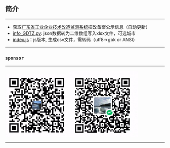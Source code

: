 ## 简介

---
- 获取[广东省工业企业技术改造监测系统](http://210.76.81.107/announcement)技改备案公示信息（自动更新）
- [info_GDTZ.py](https://github.com/goonhope/blist/edit/main/info_GDTZ.py): json数据转为二维数组写入xlsx文件，可选城市
- [index.js](https://github.com/goonhope/blist/edit/main/index.js)：js版本, 生成csv文件，需转码（utf8->gbk or ANSI）
  
---

### `sponsor`

---
<p align="left" >
    <img src=".\__pycache__\alipay.jpg"  height="200vm" style="object-fit:contain" alt="alipy"/>
    <img src=".\__pycache__\wechat.jpg" height="210vm" style="object-fit:contain" alt="weichat pay"/>
</p>

---
